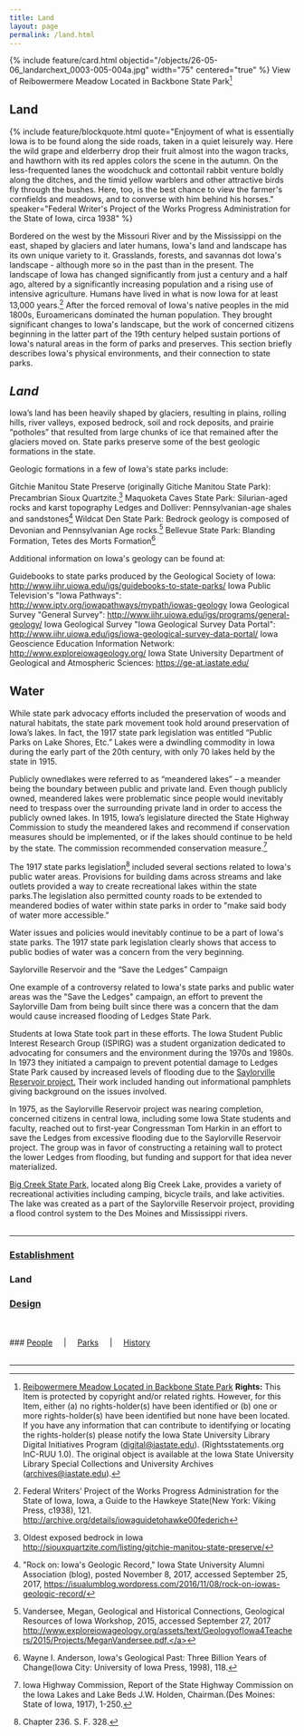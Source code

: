 ```yaml
---
title: Land
layout: page
permalink: /land.html
---
```


{% include feature/card.html objectid="/objects/26-05-06_landarchext_0003-005-004a.jpg" width="75" centered="true" %}
View of Reibowermere Meadow Located in Backbone State Park[^1]


## Land
{% include feature/blockquote.html quote="Enjoyment of what is essentially Iowa is to be found along the side roads, taken in a quiet leisurely way. Here the wild grape and elderberry drop their fruit almost into the wagon tracks, and hawthorn with its red apples colors the scene in the autumn. On the less-frequented lanes the woodchuck and cottontail rabbit venture boldly along the ditches, and the timid yellow warblers and other attractive birds fly through the bushes. Here, too, is the best chance to view the farmer's cornfields and meadows, and to converse with him behind his horses." speaker="Federal Writer's Project of the Works Progress Administration for the State of Iowa, circa 1938" %}

Bordered on the west by the Missouri River and by the Mississippi on the east, shaped by glaciers and later humans, Iowa's land and landscape has its own unique variety to it. Grasslands, forests, and savannas dot Iowa's landscape - although more so in the past than in the present. The landscape of Iowa has changed significantly from just a century and a half ago, altered by a significantly increasing population and a rising use of intensive agriculture. Humans have lived in what is now Iowa for at least 13,000 years.[^2] After the forced removal of Iowa's native peoples in the mid 1800s, Euroamericans dominated the human population. They brought significant changes to Iowa's landscape, but the work of concerned citizens beginning in the latter part of the 19th century helped sustain portions of Iowa's natural areas in the form of parks and preserves. This section briefly describes Iowa's physical environments, and their connection to state parks.

## _Land_

Iowa’s land has been heavily shaped by glaciers, resulting in plains, rolling hills, river valleys, exposed bedrock, soil and rock deposits, and prairie “potholes” that resulted from large chunks of ice that remained after the glaciers moved on. State parks preserve some of the best geologic formations in the state.

Geologic formations in a few of Iowa's state parks include:

Gitchie Manitou State Preserve (originally Gitiche Manitou State Park): Precambrian Sioux Quartzite.[^3]
Maquoketa Caves State Park: Silurian-aged rocks and karst topography
Ledges and Dolliver: Pennsylvanian-age shales and sandstones[^4]
Wildcat Den State Park: Bedrock geology is composed of Devonian and Pennsylvanian Age rocks.[^5]
Bellevue State Park: Blanding Formation, Tetes des Morts Formation[^6]

Additional information on Iowa's geology can be found at:

Guidebooks to state parks produced by the Geological Society of Iowa:
<a href="http://www.iihr.uiowa.edu/igs/guidebooks-to-state-parks/">http://www.iihr.uiowa.edu/igs/guidebooks-to-state-parks/</a>
Iowa Public Television's "Iowa Pathways":
<a href="http://www.iptv.org/iowapathways/mypath/iowas-geology">http://www.iptv.org/iowapathways/mypath/iowas-geology</a>
Iowa Geological Survey "General Survey":
<a href="http://www.iihr.uiowa.edu/igs/programs/general-geology/">http://www.iihr.uiowa.edu/igs/programs/general-geology/</a>
Iowa Geological Survey "Iowa Geological Survey Data Portal":
<a href="http://www.iihr.uiowa.edu/igs/iowa-geological-survey-data-portal/">http://www.iihr.uiowa.edu/igs/iowa-geological-survey-data-portal/</a>
Iowa Geoscience Education Information Network:
<a href="http://www.exploreiowageology.org/">http://www.exploreiowageology.org/</a>
Iowa State University Department of Geological and Atmospheric Sciences:
<a href="https://ge-at.iastate.edu/">https://ge-at.iastate.edu/</a>

## Water

While state park advocacy efforts included the preservation of woods and natural habitats, the state park movement took hold around preservation of Iowa’s lakes. In fact, the 1917 state park legislation was entitled “Public Parks on Lake Shores, Etc.” Lakes were a dwindling commodity in Iowa during the early part of the 20th century, with only 70 lakes held by the state in 1915.

Publicly ownedlakes were referred to as “meandered lakes” – a meander being the boundary between public and private land. Even though publicly owned, meandered lakes were problematic since people would inevitably need to trespass over the surrounding private land in order to access the publicly owned lakes. In 1915, Iowa’s legislature directed the State Highway Commission to study the meandered lakes and recommend if conservation measures should be implemented, or if the lakes should continue to be held by the state. The commission recommended conservation measure.[^7]

The 1917 state parks legislation[^8] included several sections related to Iowa's public water areas. Provisions for building dams across streams and lake outlets provided a way to create recreational lakes within the state parks.The legislation also permitted county roads to be extended to meandered bodies of water within state parks in order to "make said body of water more accessible."

Water issues and policies would inevitably continue to be a part of Iowa's state parks. The 1917 state park legislation clearly shows that access to public bodies of water was a concern from the very beginning.

Saylorville Reservoir and the “Save the Ledges” Campaign

One example of a controversy related to Iowa's state parks and public water areas was the "Save the Ledges" campaign, an effort to prevent the Saylorville Dam from being built since there was a concern that the dam would cause increased flooding of Ledges State Park.

Students at Iowa State took part in these efforts. The Iowa Student Public Interest Research Group (ISPIRG) was a student organization dedicated to advocating for consumers and the environment during the 1970s and 1980s. In 1973 they initiated a campaign to prevent potential damage to Ledges State Park caused by increased levels of flooding due to the <a href="https://babel.hathitrust.org/cgi/pt?id=ien.35556031267529;view=1up;seq=27">Saylorville Reservoir project.</a> Their work included handing out <a ref="http://cdm16001.contentdm.oclc.org/cdm/ref/collection/p16001coll36/id/89">informational pamphlets</a> giving background on the issues involved.

In 1975, as the Saylorville Reservoir project was nearing completion, concerned citizens in central Iowa, including some Iowa State students and faculty, reached out to first-year Congressman Tom Harkin in an effort to save the Ledges from excessive flooding due to the Saylorville Reservoir project. The group was in favor of constructing a retaining wall to protect the lower Ledges from flooding, but funding and support for that idea never materialized.

<a href="http://www.iowadnr.gov/Places-to-Go/State-Parks/Iowa-State-Parks/ParkDetails/ParkID/610157">Big Creek State Park,</a> located along Big Creek Lake, provides a variety of recreational activities including camping, bicycle trails, and lake activities. The lake was created as a part of the Saylorville Reservoir project, providing a flood control system to the Des Moines and Mississippi rivers.
<br>
<br>

***
### <a href="Establishment">Establishment</a>

### Land

### <a href="design.html">Design</a>
<br>
<br>
### <a href="/people-overview.html">People</a> &nbsp; &nbsp; | &nbsp; &nbsp; <a href="/state-parks-overview.html">Parks</a> &nbsp; &nbsp; | &nbsp; &nbsp; <a href="/history-overview.html">History</a>
<br>
<br>


---

[^1]: <a href="http://cdm16001.contentdm.oclc.org/cdm/compoundobject/collection/p16001coll36/id/75/rec/8"> Reibowermere Meadow Located in Backbone State Park</a> <b>Rights:</b> This Item is protected by copyright and/or related rights. However, for this Item, either (a) no rights-holder(s) have been identified or (b) one or more rights-holder(s) have been identified but none have been located. If you have any information that can contribute to identifying or locating the rights-holder(s) please notify the Iowa State University Library Digital Initiatives Program (digital@iastate.edu). (Rightsstatements.org InC-RUU 1.0). The original object is available at the Iowa State University Library Special Collections and University Archives (archives@iastate.edu).
[^2]: Federal Writers’ Project of the Works Progress Administration for the State of Iowa, Iowa, a Guide to the Hawkeye State(New York: Viking Press, c1938), 121. <a href="http://archive.org/details/iowaguidetohawke00federich">http://archive.org/details/iowaguidetohawke00federich</a>
[^2]: Cornelia F. Mutel, The Emerald Horizon The History of Nature in Iowa, (Iowa City: University of Iowa Press, 2008), 8.
[^3]: Oldest exposed bedrock in Iowa <a href="http://siouxquartzite.com/listing/gitchie-manitou-state-preserve/">http://siouxquartzite.com/listing/gitchie-manitou-state-preserve/</a>
[^4]: "Rock on: Iowa's Geologic Record," Iowa State University Alumni Association (blog), posted November 8, 2017, accessed September 25, 2017, <a href="https://isualumblog.wordpress.com/2016/11/08/rock-on-iowas-geologic-record/">https://isualumblog.wordpress.com/2016/11/08/rock-on-iowas-geologic-record/</a>
[^5]: Vandersee, Megan, Geological and Historical Connections, Geological Resources of Iowa Workshop, 2015, accessed September 27, 2017 <a href="http://www.exploreiowageology.org/assets/text/GeologyofIowa4Teachers/2015/Projects/MeganVandersee.pdf">http://www.exploreiowageology.org/assets/text/GeologyofIowa4Teachers/2015/Projects/MeganVandersee.pdf.</a>
[^6]: Wayne I. Anderson, Iowa's Geological Past: Three Billion Years of Change(Iowa City: University of Iowa Press, 1998), 118.
[^7]: Iowa Highway Commission, Report of the State Highway Commission on the Iowa Lakes and Lake Beds J.W. Holden, Chairman.(Des Moines: State of Iowa, 1917), 1-250.
[^8]: Chapter 236. S. F. 328. 